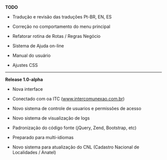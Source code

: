 **TODO**

* Tradução e revisão das traduções Pt-BR, EN, ES

* Correção no comportamento do menu principal

* Refatorar rotina de Rotas / Regras Negócio

* Sistema de Ajuda on-line

* Manual do usuário

* Ajustes CSS 

---------------------------------

**Release 1.0-alpha**

* Nova interface

* Conectado com oa ITC  (www.intercomunexao.com.br)

* Novo sistema de controle de usuarios e permissões de acesso

* Novo sistema de visualização de logs

* Padronização do código fonte (jQuery, Zend, Bootstrap, etc)

* Preparado para multi-idiomas

* Novo sistema para atualização do CNL (Cadastro Nacional de Localidades / Anatel)
